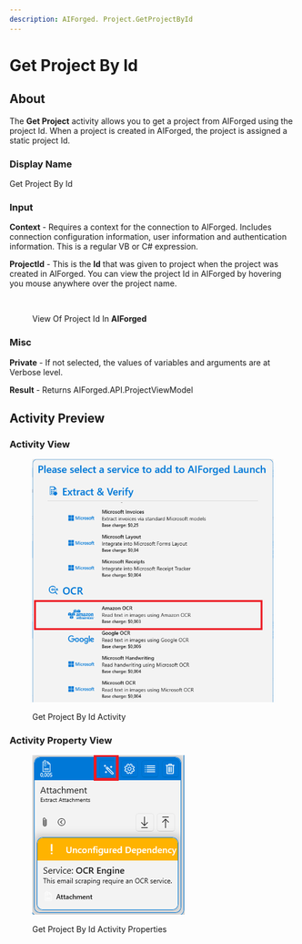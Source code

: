 ```yaml
---
description: AIForged. Project.GetProjectById
---
```


# Get Project By Id

## About

The **Get Project** activity allows you to get a project from AIForged using the project Id. When a project is created in AIForged, the project is assigned a static project Id.

### Display Name

Get Project By Id

### Input

**Context** - Requires a context for the connection to AIForged. Includes connection configuration information, user information and authentication information. This is a regular VB or C# expression.

**ProjectId** - This is the **Id** that was given to project when the project was created in AIForged. You can view the project Id in AIForged by hovering you mouse anywhere over the project name.

<figure><img src="../../../.gitbook/assets/image (11) (4).png" alt=""><figcaption><p>View Of Project Id In <strong>AIForged</strong></p></figcaption></figure>

### Misc

**Private** - If not selected, the values of variables and arguments are at Verbose level.

**Result** - Returns AIForged.API.ProjectViewModel

## Activity Preview

### Activity View

<figure><img src="../../../.gitbook/assets/image (9) (1) (1) (1) (1).png" alt=""><figcaption><p>Get Project By Id Activity</p></figcaption></figure>

### Activity Property View

<figure><img src="../../../.gitbook/assets/image (10) (1) (1) (1).png" alt=""><figcaption><p>Get Project By Id Activity Properties</p></figcaption></figure>
